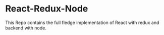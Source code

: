 # React-Redux-Node

This Repo contains the full fledge implementation of React with redux and backend with node.